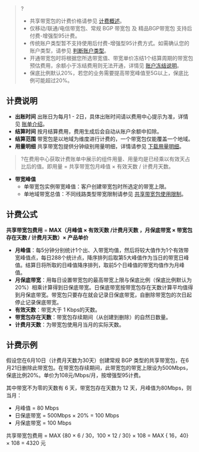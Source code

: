 >?
>- 共享带宽包的计费价格请参见 [计费概述](https://cloud.tencent.com/document/product/684/15255)。
>- 仅移动/联通/电信带宽包、常规 BGP 带宽包 及 精品BGP带宽包 支持后付费-增强型95计费。
>- 传统账户类型暂不支持使用后付费-增强型95计费方式。如需确认您的账户类型，请参见 [判断账户类型](https://cloud.tencent.com/document/product/1199/49090#judge)。
>- 开通带宽包时将根据您所选带宽值、带宽单价冻结1个结算周期的带宽包预估费用，余额小于冻结费用则无法开通，详情见 [账户冻结说明](https://cloud.tencent.com/document/product/555/12039)。
>- 保底比例默认20%，若您的业务需要提高带宽峰值至5G以上，保底比例可能超过20%。
>

## 计费说明
- **出账时间**
出账日为每月1 - 2日，具体出账时间请以费用中心提示为准，详情见 [账单介绍](https://cloud.tencent.com/document/product/555/30250)。
- **结算时间**
按月结算费用，费用生成后会自动从账户余额中扣除。
- **结算范围**
带宽包是以地域为维度进行计费的，一个带宽包仅能覆盖一个地域。
- **用量明细**
共享带宽包提供分钟级别用量明细，详情请参见 [下载用量明细](https://cloud.tencent.com/document/product/684/47349)。
>?在费用中心获取计费账单中展示的组件用量、用量均是已经乘以有效天占比后的值。即用量 = 共享带宽包月峰值 × 有效天数 / 计费月天数。
>
- **带宽峰值**
  - 单带宽包实例带宽峰值：客户创建带宽包时所选定的带宽上限。
  - 单地域带宽总值：不同线路类型带宽限制请参见 [共享带宽包使用限制](https://cloud.tencent.com/document/product/684/15247#.E5.B8.A6.E5.AE.BD.E5.B3.B0.E5.80.BC)。

## 计费公式
**共享带宽包费用** = **MAX（月峰值 × 有效天数 /计费月天数 ，月保底带宽 × 带宽包存在天数 / 计费月天数）× 产品单价** 
 - **月峰值**：每5分钟分别统计1个出、入带宽均值，然后将较大值作为1个有效带宽峰值点，每日288个统计点，降序排列后取第5大峰值作为当日的带宽日峰值。结算日将所取的日峰值降序排列，取前5个日峰值的带宽均值作为月峰值。
 - **月保底带宽**：用每日设置带宽包的最高带宽上限与保底比例（保底比例默认为20%）相乘计算得到日保底带宽。日保底带宽按带宽包存在天数计算平均值得到月保底带宽。带宽包只要存在就会记录日保底带宽，自删除带宽包的次日起停止记录保底带宽。
 - **有效天数**：带宽大于 1 Kbps的天数。
 - **带宽包存在天数**：带宽包存续期间（从创建到删除）的自然日数量。
 - **计费月天数**：为带宽包使用月当月的实际天数。

## 计费示例
假设您在6月10日（计费月天数为30天）创建常规 BGP 类型的共享带宽包，在6月21日删除此带宽包。在带宽包存续期间，此带宽包的带宽上限设为500Mbps，保底比例20%。单价为108元/Mbps/月，按增强型95计费。

其中带宽不为零的天数有 6 天，带宽包存在天数为 12 天，月峰值为80Mbps，则当月：
- 月峰值 = 80 Mbps
- 日保底带宽 = 500Mbps × 20% = 100 Mbps 
- 月保底带宽 = 100 Mbps

共享带宽包费用 =  MAX {80 × 6 / 30，100 × 12 / 30}  × 108  = MAX { 16，40}  × 108 = 4320 元
